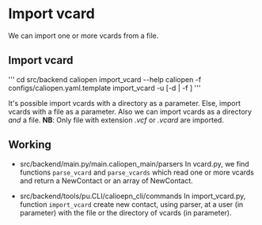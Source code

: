 # Import vcard

We can import one or more vcards from a file.

## Import vcard

'''
cd src/backend
caliopen import_vcard --help
caliopen -f configs/caliopen.yaml.template import_vcard -u <username> [-d <directory> | -f <file>]
'''

It's possible import vcards with a directory as a parameter.
Else, import vcards with a file as a parameter.
Also we can import vcards as a directory *and* a file. 
**NB**: Only file with extension *.vcf* or *.vcard* are imported.

## Working

* src/backend/main.py/main.caliopen_main/parsers
In vcard.py, we find functions `parse_vcard` and `parse_vcards` which read one or more vcards and return a NewContact or an array of NewContact. 

* src/backend/tools/pu.CLI/calioepn_cli/commands
In import_vcard.py, function `import_vcard` create new contact, using parser, at a user (in parameter) with the file or the directory of vcards (in parameter). 
